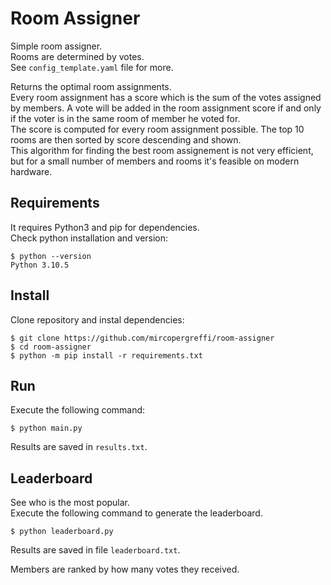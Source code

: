 # Room Assigner

Simple room assigner.  
Rooms are determined by votes.  
See `config_template.yaml` file for more.  

Returns the optimal room assignments.  
Every room assignment has a score which is the sum of the votes assigned by members. A vote will be added in the room assignment score if and only if the voter is in the same room of member he voted for.  
The score is computed for every room assignment possible. The top 10 rooms are then sorted by score descending and shown.  
This algorithm for finding the best room assignement is not very efficient, but for a small number of members and rooms it's feasible on modern hardware.  

## Requirements
It requires Python3 and pip for dependencies.  
Check python installation and version:  
```
$ python --version
Python 3.10.5
```

## Install
Clone repository and instal dependencies:  
```
$ git clone https://github.com/mircopergreffi/room-assigner
$ cd room-assigner
$ python -m pip install -r requirements.txt
```

## Run
Execute the following command:  
```
$ python main.py
```
Results are saved in `results.txt`.  

## Leaderboard
See who is the most popular.  
Execute the following command to generate the leaderboard.  
```
$ python leaderboard.py
```
Results are saved in file `leaderboard.txt`.  

Members are ranked by how many votes they received.
